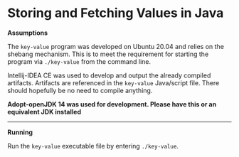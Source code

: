 # Storing and Fetching Values in Java

**Assumptions**

The `key-value` program was developed on Ubuntu 20.04 and relies on the
shebang mechanism. This is to meet the requirement for starting the
program via `./key-value` from the command line.

Intellij-IDEA CE was used to develop and output the already compiled artifacts.
Artifacts are referenced in the `key-value` Java/script file. There
should hopefully be no need to compile anything.

**Adopt-openJDK 14 was used for development. Please have this or an
equivalent JDK installed**

---

**Running**

Run the `key-value` executable file by entering `./key-value`.